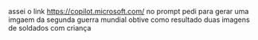 
assei o link https://copilot.microsoft.com/
no prompt pedi para gerar uma imgaem da segunda guerra mundial
obtive como resultado duas imagens de soldados com criança